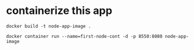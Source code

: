 #  containerize this app



```
docker build -t node-app-image .
```
```
docker container run --name=first-node-cont -d -p 8550:8080 node-app-image
```


